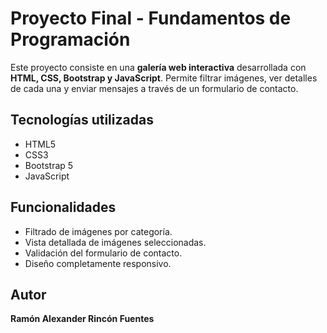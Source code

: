 # Proyecto Final - Fundamentos de Programación

Este proyecto consiste en una **galería web interactiva** desarrollada con **HTML, CSS, Bootstrap y JavaScript**.
Permite filtrar imágenes, ver detalles de cada una y enviar mensajes a través de un formulario de contacto.

## Tecnologías utilizadas
- HTML5
- CSS3
- Bootstrap 5
- JavaScript

## Funcionalidades
- Filtrado de imágenes por categoría.
- Vista detallada de imágenes seleccionadas.
- Validación del formulario de contacto.
- Diseño completamente responsivo.

## Autor
**Ramón Alexander Rincón Fuentes**
